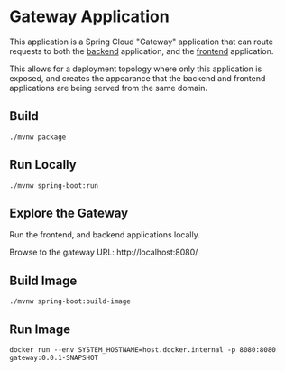 #   Gateway Application

This application is a Spring Cloud "Gateway" application that can route requests to both the [backend](../backend/README.md) application, and the [frontend](../frontend/README.md) application.

This allows for a deployment topology where only this application is exposed, and creates the appearance that the backend and frontend applications are being served from the same domain.

##  Build

    ./mvnw package

##  Run Locally

    ./mvnw spring-boot:run

##  Explore the Gateway

Run the frontend, and backend applications locally.

Browse to the gateway URL: http://localhost:8080/

##  Build Image

    ./mvnw spring-boot:build-image

##  Run Image

    docker run --env SYSTEM_HOSTNAME=host.docker.internal -p 8080:8080 gateway:0.0.1-SNAPSHOT